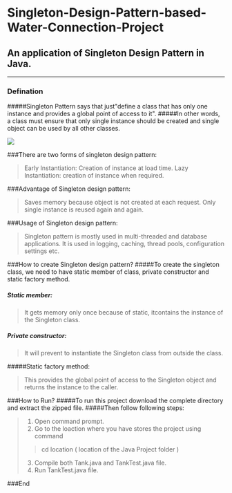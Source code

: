 # Singleton-Design-Pattern-based-Water-Connection-Project         
## An application of Singleton Design Pattern in Java.       
---------------------------------------------------------------------------------------------------------------------------------------
### Defination

#####Singleton Pattern says that just"define a class that has only one instance and provides a global point of access to it". 
#####In other words, a class must ensure that only single instance should be created and single object can be used by all other classes.

![](https://i.ytimg.com/vi/QsBQnFUx388/maxresdefault.jpg)

###There are two forms of singleton design pattern:
>  Early Instantiation: Creation of instance at load time.
>  Lazy Instantiation: creation of instance when required.

###Advantage of Singleton design pattern:
>  Saves memory because object is not created at each request. Only single instance is reused again and again.

###Usage of Singleton design pattern:
>   Singleton pattern is mostly used in multi-threaded and database applications. It is used in logging, caching, thread pools, configuration settings etc. 

###How to create Singleton design pattern?
#####To create the singleton class, we need to have static member of class, private constructor and static factory method.
  ##### Static member: 
>It gets memory only once because of static, itcontains the instance of the Singleton class.

##### Private constructor:
>It will prevent to instantiate the Singleton class from outside the class. 

#####Static factory method:
> This provides the global point of access to the Singleton object and returns the instance to the caller.


###How to Run?
#####To run this project download the complete directory and extract the zipped file.
#####Then follow following steps:
> 1. Open command prompt.
>2. Go to the loaction where you have stores the project using command
>>cd location          (  location of the Java Project folder )
>3. Compile both Tank.java and TankTest.java file.
>4. Run TankTest.java file.

###End
